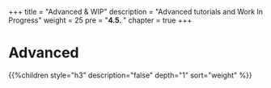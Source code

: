 +++
title = "Advanced & WIP"
description = "Advanced tutorials and Work In Progress"
weight = 25 
pre = "<b>4.5. </b>"
chapter = true
+++

# Advanced

{{%children style="h3" description="false" depth="1" sort="weight" %}}
